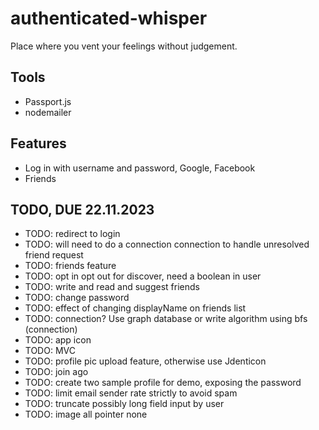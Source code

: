 # authenticated-whisper

Place where you vent your feelings without judgement.

## Tools

- Passport.js
- nodemailer

## Features

- Log in with username and password, Google, Facebook
- Friends

## TODO, DUE 22.11.2023

- TODO: redirect to login
- TODO: will need to do a connection connection to handle unresolved friend request
- TODO: friends feature
- TODO: opt in opt out for discover, need a boolean in user
- TODO: write and read and suggest friends
- TODO: change password
- TODO: effect of changing displayName on friends list
- TODO: connection? Use graph database or write algorithm using bfs (connection)
- TODO: app icon
- TODO: MVC
- TODO: profile pic upload feature, otherwise use Jdenticon
- TODO: join ago
- TODO: create two sample profile for demo, exposing the password
- TODO: limit email sender rate strictly to avoid spam
- TODO: truncate possibly long field input by user
- TODO: image all pointer none
